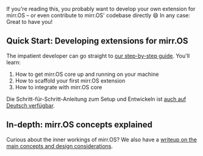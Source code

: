 If you're reading this, you probably want to develop your own extension for mirr.OS – or even contribute to mirr.OS' codebase directly :smile: In any case: Great to have you!

## Quick Start: Developing extensions for mirr.OS
The impatient developer can go straight to [our step-by-step guide](developers/extension-development). You'll learn:
1. How to get mirr.OS core up and running on your machine
2. How to scaffold your first mirr.OS extension
3. How to integrate with mirr.OS core

Die Schritt-für-Schritt-Anleitung zum Setup und Entwickeln ist [auch auf Deutsch verfügbar](developers/Erweiterungen-entwickeln).

## In-depth: mirr.OS concepts explained
Curious about the inner workings of mirr.OS? We also have a [writeup on the main concepts and design considerations](mirr.OS'-design-concept).
